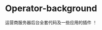# Operator-background
运营商服务器后台全套代码及一些应用的插件
！[](https://github.com/SauerkrautWhite/Operator-background/blob/master/images/1.加加新平台—注册页.jpg)
